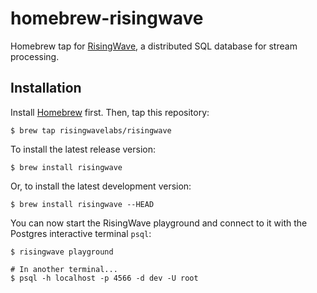 # homebrew-risingwave

Homebrew tap for [RisingWave](https://github.com/risingwavelabs/risingwave), a distributed SQL database for stream processing.

## Installation

Install [Homebrew](https://brew.sh/) first. Then, tap this repository:

```shell
$ brew tap risingwavelabs/risingwave
```

To install the latest release version:

```shell
$ brew install risingwave
```

Or, to install the latest development version:

```shell
$ brew install risingwave --HEAD
```

You can now start the RisingWave playground and connect to it with the Postgres interactive terminal `psql`:

```shell
$ risingwave playground

# In another terminal...
$ psql -h localhost -p 4566 -d dev -U root
```
